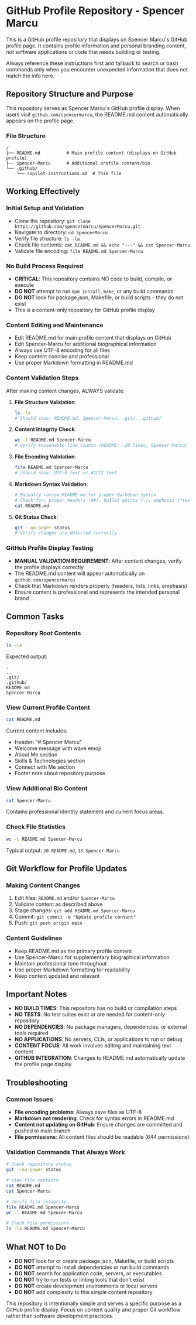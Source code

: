 # GitHub Profile Repository - Spencer Marcu

This is a GitHub profile repository that displays on Spencer Marcu's GitHub profile page. It contains profile information and personal branding content, not software applications or code that needs building or testing.

Always reference these instructions first and fallback to search or bash commands only when you encounter unexpected information that does not match the info here.

## Repository Structure and Purpose

This repository serves as Spencer Marcu's GitHub profile display. When users visit `github.com/spencermarcu`, the README.md content automatically appears on the profile page.

### File Structure
```
/
├── README.md          # Main profile content (displays on GitHub profile)
├── Spencer-Marcu      # Additional profile content/bio
└── .github/
    └── copilot-instructions.md  # This file
```

## Working Effectively

### Initial Setup and Validation
- Clone the repository: `git clone https://github.com/spencermarcu/SpencerMarcu.git`
- Navigate to directory: `cd SpencerMarcu`
- Verify file structure: `ls -la`
- Check file contents: `cat README.md && echo "---" && cat Spencer-Marcu`
- Validate file encoding: `file README.md Spencer-Marcu`

### No Build Process Required
- **CRITICAL**: This repository contains NO code to build, compile, or execute
- **DO NOT** attempt to run `npm install`, `make`, or any build commands
- **DO NOT** look for package.json, Makefile, or build scripts - they do not exist
- This is a content-only repository for GitHub profile display

### Content Editing and Maintenance
- Edit README.md for main profile content that displays on GitHub
- Edit Spencer-Marcu for additional biographical information
- Always use UTF-8 encoding for all files
- Keep content concise and professional
- Use proper Markdown formatting in README.md

### Content Validation Steps
After making content changes, ALWAYS validate:

1. **File Structure Validation**:
   ```bash
   ls -la
   # Should show: README.md, Spencer-Marcu, .git/, .github/
   ```

2. **Content Integrity Check**:
   ```bash
   wc -l README.md Spencer-Marcu
   # Verify reasonable line counts (README: ~20 lines, Spencer-Marcu: ~13 lines)
   ```

3. **File Encoding Validation**:
   ```bash
   file README.md Spencer-Marcu
   # Should show: UTF-8 text or ASCII text
   ```

4. **Markdown Syntax Validation**:
   ```bash
   # Manually review README.md for proper Markdown syntax
   # Check for: proper headers (##), bullet points (-), emphasis (*text*)
   cat README.md
   ```

5. **Git Status Check**:
   ```bash
   git --no-pager status
   # Verify changes are detected correctly
   ```

### GitHub Profile Display Testing
- **MANUAL VALIDATION REQUIREMENT**: After content changes, verify the profile displays correctly
- The README.md content will appear automatically on `github.com/spencermarcu`
- Check that Markdown renders properly (headers, lists, links, emphasis)
- Ensure content is professional and represents the intended personal brand

## Common Tasks

### Repository Root Contents
```bash
ls -la
```
Expected output:
```
.
..
.git/
.github/
README.md
Spencer-Marcu
```

### View Current Profile Content
```bash
cat README.md
```
Current content includes:
- Header: "# Spencer Marcu"
- Welcome message with wave emoji
- About Me section
- Skills & Technologies section
- Connect with Me section
- Footer note about repository purpose

### View Additional Bio Content
```bash
cat Spencer-Marcu
```
Contains professional identity statement and current focus areas.

### Check File Statistics
```bash
wc -l README.md Spencer-Marcu
```
Typical output: `20 README.md`, `13 Spencer-Marcu`

## Git Workflow for Profile Updates

### Making Content Changes
1. Edit files: `README.md` and/or `Spencer-Marcu`
2. Validate content as described above
3. Stage changes: `git add README.md Spencer-Marcu`
4. Commit: `git commit -m "Update profile content"`
5. Push: `git push origin main`

### Content Guidelines
- Keep README.md as the primary profile content
- Use Spencer-Marcu for supplementary biographical information
- Maintain professional tone throughout
- Use proper Markdown formatting for readability
- Keep content updated and relevant

## Important Notes

- **NO BUILD TIMES**: This repository has no build or compilation steps
- **NO TESTS**: No test suites exist or are needed for content-only repository
- **NO DEPENDENCIES**: No package managers, dependencies, or external tools required
- **NO APPLICATIONS**: No servers, CLIs, or applications to run or debug
- **CONTENT FOCUS**: All work involves editing and maintaining text content
- **GITHUB INTEGRATION**: Changes to README.md automatically update the profile page display

## Troubleshooting

### Common Issues
- **File encoding problems**: Always save files as UTF-8
- **Markdown not rendering**: Check for syntax errors in README.md
- **Content not updating on GitHub**: Ensure changes are committed and pushed to main branch
- **File permissions**: All content files should be readable (644 permissions)

### Validation Commands That Always Work
```bash
# Check repository status
git --no-pager status

# View file contents
cat README.md
cat Spencer-Marcu

# Verify file integrity
file README.md Spencer-Marcu
wc -l README.md Spencer-Marcu

# Check file permissions
ls -la README.md Spencer-Marcu
```

## What NOT to Do
- **DO NOT** look for or create package.json, Makefile, or build scripts
- **DO NOT** attempt to install dependencies or run build commands
- **DO NOT** search for application code, servers, or executables
- **DO NOT** try to run tests or linting tools that don't exist
- **DO NOT** create development environments or local servers
- **DO NOT** add complexity to this simple content repository

This repository is intentionally simple and serves a specific purpose as a GitHub profile display. Focus on content quality and proper Git workflow rather than software development practices.
